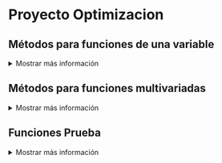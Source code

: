 # Proyecto Optimizacion 

## Métodos para funciones de una variable
<details>
<summary>Mostrar más información</summary>

### Método de división de intervalos por la mitad

<details>
<summary>Mostrar más información</summary>

Nombre del escrip: intervalos_mitad.py
```python
class Optimization:
    def __init__(self, func, a, b, epsilon):
        self.func = func
        self.a = a
        self.b = b
        self.epsilon = epsilon
        self.xm = (a + b) / 2
        self.L0 = b - a
        self.L = self.L0
```

Implementación del método de optimización utilizando la técnica de interpolación cuadrática para encontrar el mínimo de una función en un intervalo dado.

Args:
- func (callable): Función objetivo que se desea minimizar.
- a (float): Extremo izquierdo del intervalo inicial.
- b (float): Extremo derecho del intervalo inicial.
- epsilon (float): Tolerancia para la longitud del intervalo donde se considera que se ha encontrado el mínimo.

Attributes:
- func (callable): Función objetivo que se desea minimizar.
- a (float): Extremo izquierdo del intervalo actual.
- b (float): Extremo derecho del intervalo actual.
- epsilon (float): Tolerancia para la longitud del intervalo donde se considera que se ha encontrado el mínimo.
- xm (float): Punto medio del intervalo [a, b].
- L0 (float): Longitud inicial del intervalo [a, b].
- L (float): Longitud actual del intervalo [a, b].

Methods:
- optimize():
- Aplica el método de optimización utilizando la técnica de interpolación cuadrática para encontrar el mínimo de la función en el intervalo [a, b].

```python
def optimize(self):

```

Aplica el método de optimización utilizando la técnica de interpolación cuadrática para encontrar el mínimo de la función en el intervalo [a, b].

Returns:
- float: El punto donde se estima que se encuentra el mínimo de la función.

</details>

<details>
<summary>Ejemplo de uso:</summary>


```python
    from una_variable.eliminacion_regiones import intervalos_mitad as im
    from funcion.fun import funciones_una_variable as fn

    funcion = fn.f1
    a = 0  
    b = 4  
    epsilon = 0.01  
    optimizador = im.Optimization(funcion, a , b, epsilon).optimize()
```
- funcion: Funcion que se quiere optimizar
- a: Límite inferior
- b: Límite superior
- epsilon: Valor pequeño para la precisión
</details>


### Búsqueda de Fibonacci

<details>
<summary>Mostrar más información</summary>

Nombre del escrip: fibonacci.py

```python
class FibonacciOptimization:
    def __init__(self, func, a, b, n):
        self.func = func
        self.a = a
        self.b = b
        self.L = b - a
        self.n = n
        self.k = 2
```

Implementación del método de optimización utilizando la sucesión de Fibonacci para encontrar el mínimo de una función en un intervalo dado.

- Args:
- func (callable): Función objetivo que se desea minimizar.
- a (float): Extremo izquierdo del intervalo inicial.
- b (float): Extremo derecho del intervalo inicial.
- n (int): Número máximo de iteraciones.

Attributes:
- func (callable): Función objetivo que se desea minimizar.
- a (float): Extremo izquierdo del intervalo actual.
- b (float): Extremo derecho del intervalo actual.
- L (float): Longitud actual del intervalo [a, b].
- n (int): Número máximo de iteraciones.
- k (int): Contador de iteraciones.

Methods:
- fibonacci(n):
    - Calcula el n-ésimo número de la sucesión de Fibonacci.
- optimize():
    - Aplica el método de optimización utilizando la sucesión de Fibonacci para encontrar el mínimo de la función en el intervalo [a, b].


```python
def fibonacci(self, n):
```

Calcula el n-ésimo número de la sucesión de Fibonacci.

Args:
- n (int): Índice del número de Fibonacci que se desea calcular.

Returns:
- int: El valor del n-ésimo número de Fibonacci.


```python
def optimize(self):
```
Aplica el método de optimización utilizando la sucesión de Fibonacci para encontrar el mínimo de la función en el intervalo [a, b].

Returns:
- float: El punto donde se estima que se encuentra el mínimo de la función.

</details>

<details>
<summary>Ejemplo de uso:</summary>


```python
    from una_variable.eliminacion_regiones import fibonacci as fib
    from funcion.fun import funciones_una_variable as fn

    funcion = fn.f1
    a = 0  
    b = 4  
    n = 10

    optimizador = fib.FibonacciOptimization(funcion, a , b, n).optimize()
```
- funcion: funcion que se quiere optimizar 
- a: Límite inferior
- b: Límite superior
- n: Número de evaluaciones de la función
</details>





### Método de bisección

<details>
<summary>Mostrar más información</summary>

Nombre del escrip: metodo_biseccion.py
```python
class OptimizacionBusqueda:
    def __init__(self, funcion, derivada, a, b, epsilon):
        self.funcion = funcion
        self.derivada = derivada
        self.a = a
        self.b = b
        self.epsilon = epsilon
```
Implementación del método de optimización de búsqueda por bisección para encontrar el punto donde la derivada es cero.

Args:
- funcion (callable): Función a optimizar.
- derivada (callable): Función que calcula la derivada de la función objetivo.
- a (float): Extremo izquierdo del intervalo inicial.
- b (float): Extremo derecho del intervalo inicial.
- epsilon (float): Tolerancia para la magnitud de la derivada cercana a cero.

Attributes:
- funcion (callable): Función a optimizar.
- derivada (callable): Función que calcula la derivada de la función objetivo.
- a (float): Extremo izquierdo del intervalo inicial.
- b (float): Extremo derecho del intervalo inicial.
- epsilon (float): Tolerancia para la magnitud de la derivada cercana a cero.

Methods:
- optimizar():
    - Aplica el método de bisección para encontrar el punto donde la derivada de la función es cercana a cero.


```python
def optimizar(self):
    x1 = self.a
        x2 = self.b
        
        while True:
            z = (x2 + x1) / 2
            f_prime_z = self.derivada(z)
            
            if abs(f_prime_z) <= self.epsilon:
                return z
            elif f_prime_z < 0:
                x1 = z
            else:
                x2 = z
```
Aplica el método de bisección para encontrar el punto donde la derivada de la función es cercana a cero.

Returns:
- float: El punto donde se estima que la derivada es cercana a cero.


</details>

<details>
<summary>Ejemplo de uso:</summary>


```python
    from una_variable.basado_derivada import metodo_biseccion as mb
    from funcion.fun import funciones_una_variable as fn

    funcion = fn.f1
    a = 0  
    b = 4  
    epsilon = 0.001

    optimizador = mb.OptimizacionBusqueda(funcion , a , b , epsilon).optimizar()
```
- funcion: funcion que se quiere optimizar 
- a: Límite inferior
- b: Límite superior
- epsilon: Valor pequeño para la precisión
</details>



### Método de Newton-Raphson

<details>
<summary>Mostrar más información</summary>

nombre del escrip: newton_Raphson
```python
class OptimizacionNewton:
    def __init__(self, func, x0, epsilon):
        self.func = func
        self.x = x0
        self.epsilon = epsilon
        self.h = 1e-5
```

Implementación del método de optimización de Newton-Raphson para encontrar el punto donde la derivada es cero.

Args:
- func (callable): Función objetivo que se desea minimizar.
- x0 (float): Punto inicial para la optimización.
- epsilon (float): Tolerancia para la magnitud de la derivada cercana a cero.

Attributes:
- func (callable): Función objetivo que se desea minimizar.
- x (float): Punto actual en el proceso de optimización.
- epsilon (float): Tolerancia para la magnitud de la derivada cercana a cero.
- h (float): Pequeño incremento para calcular las derivadas usando diferencias finitas.

Methods:
- dfunc(x):
    - Calcula la primera derivada de la función objetivo utilizando diferencias finitas.
- ddfunc(x):
    - Calcula la segunda derivada de la función objetivo utilizando diferencias finitas.
- optimizar():
    - Aplica el método de Newton-Raphson para encontrar el punto donde la derivada de la función es cercana a cero.

```python
def dfunc(self, x):
    return (self.func(x + self.h) - self.func(x - self.h)) / (2 * self.h)
```
Calcula la primera derivada de la función objetivo utilizando diferencias finitas.
Args:
- x (float): Punto en el que se calcula la derivada.
Returns:
- float: El valor de la primera derivada en el punto dado.

```python
def ddfunc(self, x):
    return (self.func(x + self.h) - 2 * self.func(x) + self.func(x - self.h)) / (self.h ** 2)
```
Calcula la segunda derivada de la función objetivo utilizando diferencias finitas.
Args:
- x (float): Punto en el que se calcula la derivada.
Returns:
- float: El valor de la segunda derivada en el punto dado.

```python
def optimizar(self):
```
Aplica el método de Newton-Raphson para encontrar el punto donde la derivada de la función es cercana a cero.

Returns:
- float: El punto donde se estima que la derivada es cercana a cero.

</details>

<details>
<summary>Ejemplo de uso:</summary>

```python
    from una_variable.basado_derivada import newton_Raphson as nr
    from funcion.fun import funciones_una_variable as fn

    funcion = fn.f1
    x0 = 2
    epsilon = 0.001

optimizador = nr.OptimizacionNewton(funcion , x0 , epsilon).optimizar()
```
- funcion: funcion que se quiere optimizar 
- x0: Punto inicial y nunca debe de ser cero 
- epsilon: Valor pequeño para la precisión
</details>



### Método de la secante

<details>
<summary>Mostrar más información</summary>

nombre del escrip: metodo_secante

```python
class OptimizacionSecante:
    def __init__(self, funcion, derivada, a, b, epsilon):
        self.funcion = funcion
        self.derivada = derivada
        self.a = a
        self.b = b
        self.epsilon = epsilon
```

Implementación del método de optimización de la secante para encontrar el punto donde la derivada es cero.

Args:
- funcion (callable): Función a optimizar.
- derivada (callable): Función que calcula la derivada de la función objetivo.
- a (float): Primer punto inicial para la secante.
- b (float): Segundo punto inicial para la secante.
- epsilon (float): Tolerancia para la magnitud de la derivada cercana a cero.

Attributes:
- funcion (callable): Función a optimizar.
- derivada (callable): Función que calcula la derivada de la función objetivo.
- a (float): Primer punto inicial para la secante.
- b (float): Segundo punto inicial para la secante.
- epsilon (float): Tolerancia para la magnitud de la derivada cercana a cero.

Methods:
- optimizar():
    - Aplica el método de la secante para encontrar el punto donde la derivada de la función es cercana a cero.

```python
def optimizar(self):
```
Aplica el método de la secante para encontrar el punto donde la derivada de la función es cercana a cero.

Returns:
- float: El punto donde se estima que la derivada es cercana a cero.

</details>

<details>
<summary>Ejemplo de uso:</summary>

```python
from una_variable.basado_derivada import metodo_secante as ms
from funcion.fun import funciones_una_variable as fn

funcion = fn.f1
a = 2
b = 3
epsilon = 0.001

optimizador = ms.OptimizacionSecante(funcion , a , b , epsilon).optimizar()
```
- funcion: funcion que se quiere optimizar 
- a: Límite inferior
- b: Límite superior 
- epsilon: Valor pequeño para la precisión
</details>
</details>









































## Métodos para funciones multivariadas
<details>
<summary>Mostrar más información</summary>

### Caminata aleatoria

<details>
<summary>Mostrar más información</summary>

nombre del escrip: caminata_aleatoria.py

```python
class OptimizadorRandomWalk:
    pass
    def __init__(self, funcion, x0, epsilon, max_iter):
        self.funcion = funcion
        self.x0 = np.array(x0)
        self.epsilon = epsilon
        self.max_iter = max_iter
```

Implementación de un optimizador utilizando Random Walk.

Args:
- funcion (callable): Función objetivo que se desea minimizar.
- x0 (array-like): Punto inicial para la optimización.
- epsilon (float): Tamaño del vecindario para generar puntos aleatorios.
- max_iter (int): Número máximo de iteraciones permitidas.

Attributes:
- funcion (callable): Función objetivo que se desea minimizar.
- x0 (numpy.ndarray): Punto inicial para la optimización.
- epsilon (float): Tamaño del vecindario para generar puntos aleatorios.
- max_iter (int): Número máximo de iteraciones permitidas.

Methods:
- generacion_aleatoria(xk):
    - Genera un nuevo punto aleatorio en el vecindario de xk.
- optimizar():
    - Realiza el proceso de optimización y retorna el mejor punto encontrado.


```python
def generacion_aleatoria(self, xk):
     return xk + np.random.uniform(-self.epsilon, self.epsilon, size=xk.shape)
```
Genera un nuevo punto aleatorio en el vecindario de xk.

Args:
- xk (numpy.ndarray): Punto actual en el que se genera el nuevo punto.
Returns:
- numpy.ndarray: Nuevo punto generado aleatoriamente dentro del vecindario de xk.

```python
 def optimizar1(self):
```
Realiza el proceso de optimización utilizando el método de Random Walk.
Returns:
- numpy.ndarray: El mejor punto encontrado durante la optimización.

</details>

<details>
<summary>Ejemplo de uso:</summary>

```python
from multivariadas.metodo_directos import caminata_aleatoria as ca
from funcion.fun import funciones as fn

funcion = fn.f_beale
x0 = [1, 1]  
epsilon = 0.1  
max_iter = 1000  

optimizador = ca.OptimizadorRandomWalk(funcion , x0 , epsilon , max_iter ).optimizar1()
```
- funcion: funcion que se quiere optimizar 
- x0: Punto inicial
- max_iter: Número máximo de iteraciones
- epsilon: Tolerancia para la generación aleatoria
</details>


### Método de Nelder y Mead (Simplex)

<details>
<summary>Mostrar más información</summary>

nombre del escrip: nelder_Mead.py

```python
class OptimizacionNelder:
    
    def __init__(self, funcion, x0, alpha, gamma, beta, epsilon):
        self.funcion = funcion
        self.x0 = np.array(x0)
        self.alpha = alpha
        self.gamma = gamma
        self.beta = beta
        self.epsilon = epsilon
        self.N = len(x0)
        self.simplex = self.crear_simplex_inicial()
```

Implementación del método de optimización Nelder-Mead (Simplex).

Args:
- funcion (callable): Función objetivo que se desea minimizar.
- x0 (array-like): Punto inicial para la optimización.
- alpha (float): Parámetro de expansión del simplex.
- gamma (float): Parámetro de contracción del simplex.
- beta (float): Parámetro de reflexión del simplex.
- epsilon (float): Tolerancia para la convergencia.

Attributes:
- funcion (callable): Función objetivo que se desea minimizar.
- x0 (numpy.ndarray): Punto inicial para la optimización.
- alpha (float): Parámetro de expansión del simplex.
- gamma (float): Parámetro de contracción del simplex.
- beta (float): Parámetro de reflexión del simplex.
- epsilon (float): Tolerancia para la convergencia.
- N (int): Número de dimensiones del espacio de búsqueda.
- simplex (numpy.ndarray): Simplex utilizado en el proceso de optimización.

Methods:
- crear_simplex_inicial():
    - Genera el simplex inicial basado en el punto inicial x0.
- optimizar():
    - Realiza el proceso de optimización y retorna el mejor punto encontrado.

```python
def crear_simplex_inicial(self):
```
Genera el simplex inicial basado en el punto inicial x0.

Returns:
- numpy.ndarray: Simplex inicial generado.


```python
 def optimizar(self):

```
Realiza el proceso de optimización utilizando el método Nelder-Mead (Simplex).
Returns:
- numpy.ndarray: El mejor punto encontrado durante la optimización.

</details>

<details>
<summary>Ejemplo de uso:</summary>

```python
from multivariadas.metodo_directos import nelder_Mead as nm
from funcion.fun import funciones as fn

funcion = fn.f_beale
x0 = [1, 1]  
alpha = 5.0  
gamma = 2.0  
beta = 0.5   
epsilon = 0.001  

optimizador = nm.OptimizacionNelder(funcion , x0 ,alpha,gamma,beta, epsilon ).optimizar()
```

- funcion: funcion que se quiere optimizar 
- x0: Punto inicial
- alpha: Factor de escala
- gamma: Factor de expansión
- beta: Factor de contracción
- epsilon: Tolerancia para la generación aleatoria
</details>


### Método de Hooke-Jeeves

<details>
<summary>Mostrar más información</summary>

nombre del escrip: nhooke_jeeves.py

```python
class BusquedaPorPatrones:
    
    def __init__(self, funcion, x0, deltas, alpha, epsilon):
        self.funcion = funcion
        self.x = np.array(x0)
        self.deltas = np.array(deltas)
        self.alpha = alpha
        self.epsilon = epsilon
        self.N = len(x0)
        self.k = 0
```

Implementación de búsqueda por patrones para optimización heurística.

Args:
- funcion (callable): Función objetivo que se desea minimizar.
- x0 (array-like): Punto inicial para la búsqueda.
- deltas (array-like): Tamaños de los pasos para cada dimensión.
- alpha (float): Factor de reducción para los tamaños de paso.
- epsilon (float): Tolerancia para la convergencia.

Attributes:
- funcion (callable): Función objetivo que se desea minimizar.
- x (numpy.ndarray): Punto actual en el proceso de búsqueda.
- deltas (numpy.ndarray): Tamaños de los pasos para cada dimensión.
- alpha (float): Factor de reducción para los tamaños de paso.
- epsilon (float): Tolerancia para la convergencia.
- N (int): Número de dimensiones del espacio de búsqueda.
- k (int): Contador de iteraciones realizadas.

Methods:
- movimiento_exploratorio():
    - Realiza un movimiento exploratorio y actualiza el punto actual si encuentra una mejor solución.
- movimiento_patron(x_prev):
    - Genera un nuevo punto de patrón basado en el punto anterior.
- optimizar():
    - Realiza el proceso de optimización y retorna el mejor punto encontrado.

```python
def movimiento_exploratorio(self):
```

Realiza un movimiento exploratorio y actualiza el punto actual si encuentra una mejor solución.

Returns:
- bool: True si se realizó un movimiento que mejoró el punto actual, False en caso contrario.

```python
def movimiento_patron(self, x_prev):
```
Genera un nuevo punto de patrón basado en el punto anterior.

Args:
- x_prev (numpy.ndarray): Punto anterior en el proceso de optimización.

Returns:
- numpy.ndarray: Nuevo punto de patrón generado.

```python
def optimizar(self):
```
Realiza el proceso de optimización utilizando búsqueda por patrones.

Returns:
- numpy.ndarray: El mejor punto encontrado durante la optimización.


</details>

<details>
<summary>Ejemplo de uso:</summary>

```python
from multivariadas.metodo_directos import hooke_Jeeves as hj
from funcion.fun import funciones as fn

funcion = fn.f_beale
x0 = [5, 1]  
deltas = [0.5, 0.5]  
alpha = 2.0  
epsilon = 0.1  
optimizador = hj.BusquedaPorPatrones(funcion , x0 ,deltas, alpha, epsilon ).optimizar()
```

- funcion: funcion que se quiere optimizar 
- x0: Punto inicial
- deltas: Incrementos de variables
- alpha: Factor de escala
- epsilon: Tolerancia para la generación aleatoria
</details>





### Método de Cauchy

<details>
<summary>Mostrar más información</summary>

nombre del escrip: cauchy.py

```python
class Cauchy:
    def __init__(self, funcion, gradiente, x0, epsilon1, epsilon2, max_iter):
        self.funcion = funcion
        self.gradiente = gradiente
        self.x0 = np.array(x0)
        self.epsilon1 = epsilon1
        self.epsilon2 = epsilon2
        self.max_iter = max_iter
```

Implementación del método de Cauchy para optimización con gradiente.

Args:
- funcion (callable): Función objetivo que se desea minimizar.
- gradiente (callable): Función que calcula el gradiente de la función objetivo.
- x0 (array-like): Punto inicial para la optimización.
- epsilon1 (float): Tolerancia para la norma del gradiente.
- epsilon2 (float): Tolerancia para la convergencia del tamaño de paso.
- max_iter (int): Número máximo de iteraciones permitidas.

Attributes:
- funcion (callable): Función objetivo que se desea minimizar.
- gradiente (callable): Función que calcula el gradiente de la función objetivo.
- x0 (numpy.ndarray): Punto inicial para la optimización.
- epsilon1 (float): Tolerancia para la norma del gradiente.
- epsilon2 (float): Tolerancia para la convergencia del tamaño de paso.
- max_iter (int): Número máximo de iteraciones permitidas.

Methods:
- buscar_alpha(xk, gradiente_xk):
    - Busca el tamaño de paso alpha adecuado que satisfaga la condición de terminación del gradiente.
- optimizar():
    - Realiza el proceso de optimización y retorna el mejor punto encontrado.

```python
 def aproximar_gradiente(self, xk):

```
Aproxima el gradiente de la función objetivo en el punto dado xk utilizando diferencias finitas.

Args:
- xk (np.ndarray): Punto en el cual se aproxima el gradiente.

Returns:
- np.ndarray: Aproximación del gradiente en el punto xk utilizando diferencias finitas.


```python
def buscar_alpha(self, xk, gradiente_xk):

```
Busca el tamaño de paso alpha adecuado que satisfaga la condición de terminación del gradiente.

Args:
- xk (numpy.ndarray): Punto actual en el proceso de optimización.
- gradiente_xk (numpy.ndarray): Gradiente en el punto actual xk.

Returns:
- float: Tamaño de paso alpha adecuado.

```python
def optimizar(self):

```
Realiza el proceso de optimización utilizando el método de Cauchy.
Returns:
- numpy.ndarray: El mejor punto encontrado durante la optimización.
        

</details>

<details>
<summary>Ejemplo de uso:</summary>

```python
from multivariadas.metodos_gradiente import cauchy as cu
from funcion.fun import funciones as fn

funcion = fn.f_beale
x0 = [1, 1]  
epsilon1 = 0.01  
epsilon2 = 0.01  
max_iter = 1000  
optimizador = cu.Cauchy(funcion , x0 ,epsilon1 , epsilon2 , max_iter ).optimizar()
```

- funcion: funcion que se quiere optimizar 
- x0: Punto inicial
- epsilon1: Primera condición de terminación
- epsilon2: Segunda condición de terminación
- max_iter: Número máximo de iteraciones
</details>


### Método de Fletcher-Reeves

<details>
<summary>Mostrar más información</summary>

nombre del escrip: fletcher_Reeves.py

```python
class OptimizadorGradienteConjugado:
    
    def __init__(self, funcion, gradiente, x0, epsilon1, epsilon2, epsilon3, max_iter):
        self.funcion = funcion
        self.gradiente = gradiente
        self.x0 = np.array(x0)
        self.epsilon1 = epsilon1
        self.epsilon2 = epsilon2
        self.epsilon3 = epsilon3
        self.max_iter = max_iter
```
Implementación del método de optimización de Gradiente Conjugado.

Args:
- funcion (callable): Función objetivo que se desea minimizar.
- gradiente (callable): Función que calcula el gradiente de la función objetivo.
- x0 (array-like): Punto inicial para la optimización.
- epsilon1 (float): Tolerancia para la búsqueda del tamaño de paso.
- epsilon2 (float): Tolerancia para la norma relativa del cambio en x.
- epsilon3 (float): Tolerancia para la norma del gradiente.
- max_iter (int): Número máximo de iteraciones permitidas.

Attributes:
- funcion (callable): Función objetivo que se desea minimizar.
- gradiente (callable): Función que calcula el gradiente de la función objetivo.
- x0 (numpy.ndarray): Punto inicial para la optimización.
- epsilon1 (float): Tolerancia para la búsqueda del tamaño de paso.
- epsilon2 (float): Tolerancia para la norma relativa del cambio en x.
- epsilon3 (float): Tolerancia para la norma del gradiente.
- max_iter (int): Número máximo de iteraciones permitidas.

Methods:
- buscar_lambda(xk, sk):
    - Busca el tamaño de paso lambda adecuado usando la regla de Armijo.
- optimizar():
    - Realiza el proceso de optimización y retorna el mejor punto encontrado.


```python
def buscar_lambda(self, xk, sk):
        lambda_ = 1.0
        while True:
            xk1 = xk + lambda_ * sk
            if self.funcion(xk1) < self.funcion(xk) - self.epsilon1 * lambda_ * np.dot(self.gradiente(xk), sk):
                break
            lambda_ *= 0.5  
        return lambda_
```
Busca el tamaño de paso lambda adecuado usando la regla de Armijo.
Args:
- xk (numpy.ndarray): Punto actual en el proceso de optimización.
- sk (numpy.ndarray): Dirección de búsqueda (usualmente el gradiente negativo).

Returns:
- float: Tamaño de paso lambda adecuado.

```python
def optimizar(self):
```
Realiza el proceso de optimización utilizando el método de Gradiente Conjugado.
Returns:
- numpy.ndarray: El mejor punto encontrado durante la optimización.

</details>

<details>
<summary>Ejemplo de uso:</summary>

```python
from multivariadas.metodos_gradiente import fletcher_Reeves as fr
from funcion.fun import funciones as fn

funcion = fn.f_beale
x0 = [1, 1]  
epsilon1 = 0.001 
epsilon2 = 0.001  
epsilon3 = 0.001  
max_iter = 1000 
optimizador = fr.OptimizadorGradienteConjugado(funcion , x0 ,epsilon1 , epsilon2,epsilon3 , max_iter ).optimizar()

```

- funcion: funcion que se quiere optimizar 
- x0: Punto inicial
- epsilon1: Primera condición de terminación
- epsilon2: Segunda condición de terminación
- epsilon3: Tercera condición de terminación
- max_iter: Número máximo de iteraciones
</details>


### Método de Newton

<details>
<summary>Mostrar más información</summary>

nombre del escrip: newton.py

```python
class Newton:
    def __init__(self, funcion, gradiente, hessiana, x0, epsilon1, epsilon2, max_iter):
        self.funcion = funcion
        self.gradiente = gradiente
        self.hessiana = hessiana
        self.x = np.array(x0)
        self.epsilon1 = epsilon1
        self.epsilon2 = epsilon2
        self.max_iter = max_iter

```
Implementación del Método de Cauchy Modificado para optimización con Hessiana.

Args:
- funcion (callable): Función objetivo que se desea minimizar.
- gradiente (callable): Función que calcula el gradiente de la función objetivo.
- hessiana (callable): Función que calcula la hessiana de la función objetivo.
- x0 (array-like): Punto inicial para la optimización.
- epsilon1 (float): Tolerancia para la norma del gradiente.
- epsilon2 (float): Tolerancia para la búsqueda del tamaño de paso.
- max_iter (int): Número máximo de iteraciones permitidas.

Attributes:
- funcion (callable): Función objetivo que se desea minimizar.
- gradiente (callable): Función que calcula el gradiente de la función objetivo.
- hessiana (callable): Función que calcula la hessiana de la función objetivo.
- x (numpy.ndarray): Punto actual en el proceso de optimización.
- epsilon1 (float): Tolerancia para la norma del gradiente.
- epsilon2 (float): Tolerancia para la búsqueda del tamaño de paso.
- max_iter (int): Número máximo de iteraciones permitidas.

Methods:
- optimizar():
    - Realiza el proceso de optimización y retorna el mejor punto encontrado.
- busqueda_unidireccional(f_alpha, epsilon2):
    - Realiza una búsqueda unidireccional para encontrar el tamaño de paso adecuado.

```python
def optimizar(self):
```
Realiza el proceso de optimización utilizando el Método de Cauchy Modificado.
Returns:
- numpy.ndarray: El mejor punto encontrado durante la optimización.
        
```python
def busqueda_unidireccional(self, f_alpha, epsilon2):
```
Realiza una búsqueda unidireccional para encontrar el tamaño de paso adecuado.

Args:
- f_alpha (callable): Función que evalúa la función objetivo en un punto dado alpha.
- epsilon2 (float): Tolerancia para la búsqueda del tamaño de paso.

Returns:
- float: Tamaño de paso alpha adecuado.
    
</details>

<details>
<summary>Ejemplo de uso:</summary>

```python
import numpy as np
from multivariadas.metodos_gradiente import newton
from funcion.fun import funciones as fn

funcion = fn.f_beale

def gradiente_ejemplo(x):
    return np.array([2*x[0], 2*x[1]])  

def hessiana_ejemplo(x):
    return np.array([[2, 0], [0, 2]])  

x0 = [1, 1]  
epsilon1 = 0.001 
epsilon2 = 0.01  
max_iter = 1000  

optimizador = newton.Newton(funcion, gradiente_ejemplo, hessiana_ejemplo, x0, epsilon1, epsilon2, max_iter)
resultado = optimizador.optimizar()
```

- funcion: funcion que se quiere optimizar 
- x0: Punto inicial
- epsilon1: Primera condición de terminación
- epsilon2: Segunda condición de terminación
- max_iter: Número máximo de iteraciones
</details>
</details>


## Funciones Prueba
<details>
<summary>Mostrar más información</summary>

### Funciones una variable 

<details>
<summary>Mostrar más información</summary>

Nombre del escrip: funciones_una_variable.py
```python
def f1(x):
    return x**2 + 54/x

def f2(x):
    return x**3 + 2*x - 3

def f3(x):
    return x**4 + x**2 - 33

def f4(x):
    return 3*x**4 - 8*x**3 - 6*x**2 + 12*x
```
- f1: Esta función calcula el valor de la expresión x^2 + 54/x en un punto dado x.
- f2: Esta función calcula el valor de la expresión x^3 + 2x - 3 en un punto dado x.
- f3: Esta función calcula el valor de la expresión x^4 + x^2 - 33 en un punto dado x.
- f4: Esta función calcula el valor de la expresión 3x^4 - 8x^3 - 6x^2 + 12x en un punto dado x.

### Funciones una variable 

<details>
<summary>Mostrar más información</summary>

Nombre del escrip: funciones_una_variable.py
```python
def f_ackley(x):
    return -20*np.exp(-0.2*np.sqrt(0.5*(x[0]**2 + x[1]**2))) - np.exp(0.5*(np.cos(2*np.pi*x[0]) + np.cos(2*np.pi*x[1]))) + np.exp(1) + 20

def f_beale(x):
    term1 = (1.5 - x[0] + x[0]*x[1])**2
    term2 = (2.25 - x[0] + x[0]*x[1]**2)**2
    term3 = (2.625 - x[0] + x[0]*x[1]**3)**2
    return term1 + term2 + term3

def f_bukin(x):
    return 100 * np.sqrt(np.abs(x[1] - 0.01 * x[0]**2)) + 0.01 * np.abs(x[0] + 10)

def f_jorobas(x):
    return 2*x[0]**2 - 1.05*x[0]**4 + (x[0]**6)/6 + x[0]*x[1] + x[1]**2

def f_cruzada_bandeja(x):
    return -0.0001 * np.power(np.abs(np.sin(x[0]) * np.sin(x[1]) * np.exp(np.abs(100 - np.sqrt(x[0]**2 + x[1]**2))/np.pi)) + 1, 0.1)

def f_esfera(x):
    return x[0]**2 + x[1]**2

def f_facil(x):
    return -np.cos(x[0]) * np.cos(x[1]) * np.exp(-((x[0] - np.pi)**2 + (x[1] - np.pi)**2))

def f_levi(x):
    return (np.sin(3*np.pi*x[0]))**2 + (x[0] - 1)**2 * (1 + (np.sin(3*np.pi*x[1]))**2) + (x[1] - 1)**2 * (1 + (np.sin(2*np.pi*x[1]))**2)

def f_matias(x):
    return 0.26 * (x[0]**2 + x[1]**2) - 0.48 * x[0] * x[1]

def f_McCormick(x):
    return np.sin(x[0] + x[1]) + (x[0] * x[1])**2 - 1.5 * x[0] + 2.5 * x[1] + 1

def f_mesasoporte(x):
    return -np.abs(np.sin(x[0]) * np.cos(x[1]) * np.exp(np.abs(1 - np.sqrt(x[0]**2 + x[1]**2) / np.pi)))

def f_portahuevos(x):
    return -(x[1] + 47) * np.sin(np.sqrt(np.abs(x[0]/2 + x[1] + 47))) - x[0] * np.sin(np.sqrt(np.abs(x[0] - (x[1] + 47))))

def f_goldstein(x):
    term1 = (1 + (x[0] + x[1] + 1)**2 * (19 - 14*x[0] + 3*x[0]**2 - 14*x[1] + 6*x[0]*x[1] + 3*x[1]**2))
    term2 = (30 + (2*x[0] - 3*x[1])**2 * (18 - 32*x[0] + 12*x[0]**2 + 48*x[1] - 36*x[0]*x[1] + 27*x[1]**2))
    return term1 * term2

def f_restringida(x, A=10):
    n = len(x)
    return A*n + np.sum(x**2 - A*np.cos(2*np.pi*x))

def f_Schaffer04(x):
    return 0.5 + (np.cos(np.sin(np.abs(x[0]**2 - x[1]**2)))**2 - 0.5) / (1 + 0.001 * (x[0]**2 + x[1]**2))**2

def f_Schaffer(x):
    return 0.5 + (np.sin(x[0]**2 - x[1]**2)**2 - 0.5) / (1 + 0.001 * (x[0]**2 + x[1]**2))**2

def f_shequel(x, a, c):
    m = len(c)
    n = len(x)
    result = 0
    for i in range(m):
        inner_sum = 0
        for j in range(n):
            inner_sum += (x[j] - a[i, j])**2
        result += 1 / (c[i] + inner_sum)
    return result

def f_stand(x):
    return (x[0] + 2*x[1] - 7)**2 + (2*x[0] + x[1] - 5)**2

def f_himmelblau(x):
    return (x[0]**2 + x[1] - 11)**2 + (x[0] + x[1]**2 - 7)**2

def f_rosenbrock_restringida_cubica(x):
    return (1 - x[0])**2 + 100 * (x[1] - x[0]**2)**2

def f_mishra(x):
    return np.sin(x[1]) * np.exp((1 - np.cos(x[0]))**2) + np.cos(x[0]) * np.exp((1 - np.sin(x[1]))**2) + (x[0] - x[1])**2

def f_rosenbrock_constrained(x):
    return (1 - x[0])**2 + 100 * (x[1] - x[0]**2)**2

def f_simionescu(x):
    return 0.1 * x[0] * x[1]
```
f_ackley(x)
- Descripción: Calcula el valor de la función Ackley en un punto dado x. Es una función comúnmente usada para  pruebas de optimización.

f_beale(x)
- Descripción: Calcula el valor de la función Beale en un punto dado x. Es conocida por sus múltiples mínimos locales.

f_bukin(x)
- Descripción: Calcula el valor de la función Bukin N.6 en un punto dado x. Es conocida por su estrecho valle.

f_jorobas(x)
- Descripción: Calcula el valor de la función de jorobas en un punto dado x.

f_cruzada_bandeja(x)
- Descripción: Calcula el valor de la función Cruzada de Bandeja en un punto dado x.

f_esfera(x)
- Descripción: Calcula el valor de la función Esfera en un punto dado x. Es una función simple utilizada para pruebas de optimización.

f_facil(x)
- Descripción: Calcula el valor de la función Fácil en un punto dado x.

f_levi(x)
- Descripción: Calcula el valor de la función Lévi en un punto dado x.

f_matias(x)
- Descripción: Calcula el valor de la función Matias en un punto dado x.

f_McCormick(x)
- Descripción: Calcula el valor de la función McCormick en un punto dado x.

f_mesasoporte(x)
- Descripción: Calcula el valor de la función Mesa de Soporte en un punto dado x.

f_portahuevos(x)
- Descripción: Calcula el valor de la función Porta Huevos en un punto dado x.

f_goldstein(x)
- Descripción: Calcula el valor de la función Goldstein en un punto dado x.

f_restringida(x, A=10)
- Descripción: Calcula el valor de la función Restringida en un punto dado x.

f_Schaffer04(x)
- Descripción: Calcula el valor de la función Schaffer N.4 en un punto dado x.

f_Schaffer(x)
- Descripción: Calcula el valor de la función Schaffer en un punto dado x.

f_shequel(x, a, c)
- Descripción: Calcula el valor de la función Shekel en un punto dado x.

f_stand(x)
- Descripción: Calcula el valor de la función Stand en un punto dado x.

f_himmelblau(x)
- Descripción: Calcula el valor de la función Himmelblau en un punto dado x.

f_rosenbrock_restringida_cubica(x)
- Descripción: Calcula el valor de la función Rosenbrock Restringida Cúbica en un punto dado x.

f_mishra(x)
- Descripción: Calcula el valor de la función Mishra en un punto dado x.
</details>
</details>
